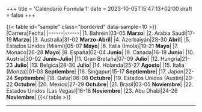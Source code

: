 +++
title = 'Calendario Formula 1'
date = 2023-10-05T15:47:13+02:00
draft = false
+++

{{< table id="sample" class="bordered" data-sample=10 >}}
|Carrera|Fecha|
|------|------|
|1. Bahrein|03-05 **Marzo**|
|2. Arabia Saudi|17-19 **Marzo**|
|3. Australia|31-02 **Marzo-Abril**|
|4. Azerbaiyán|28-30 **Abril**|
|5. Estados Unidos (Miami)|05-07 **Mayo**|
|6. Italia (Imola)|19-21 **Mayo**|
|7. Monaco|26-28 **Mayo**|
|8. España|02-04 **Junio**|
|9. Canada|16-18 **Junio**|
|10. Austria|30-02 **Junio-Julio**|
|11. Gran Bretaña|07-09 **Julio**|
|12. Hungria|21-23 **Julio**|
|13. Belgica|28-30 **Julio**|
|14. Holanda|25-27 **Agosto**|
|15. Italia (Monza)|01-03 **Septiembre**|
|16. Singapur|15-17 **Septiembre**|
|17. Japon|22-24 **Septiembre**|
|18. Qatar|06-08 **Octubre**|
|19. Estados Unidos (Austin)|20-22 **Octubre**|
|20. Mexico|27-29 **Octubre**|
|21. Brasil|03-05 **Noviembre**|
|22. Estados Unidos (Las Vegas)|16-18 **Noviembre**|
|23. Abu Dhabi|24-26 **Noviembre**|
{{</ table >}}

***
